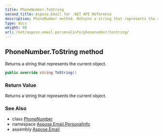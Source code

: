 ```yaml
---
title: PhoneNumber.ToString
second_title: Aspose.Email for .NET API Reference
description: PhoneNumber method. Returns a string that represents the current object
type: docs
weight: 80
url: /net/aspose.email.personalinfo/phonenumber/tostring/
---
```

## PhoneNumber.ToString method

Returns a string that represents the current object.

```csharp
public override string ToString()
```

### Return Value

Returns a string that represents the current object.

### See Also

* class [PhoneNumber](../)
* namespace [Aspose.Email.PersonalInfo](../../phonenumber/)
* assembly [Aspose.Email](../../../)


